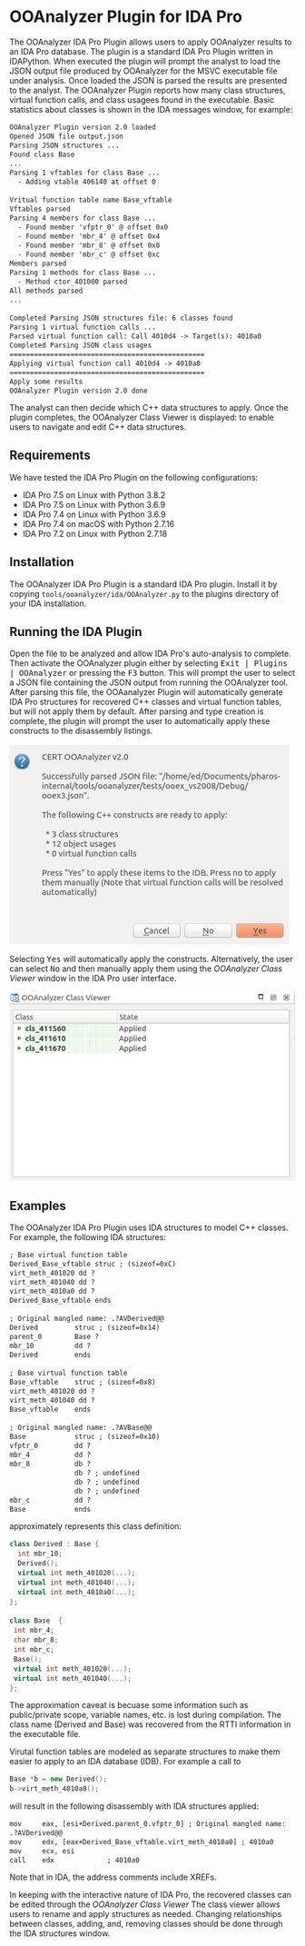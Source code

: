 # OOAnalyzer Plugin for IDA Pro

The OOAnalyzer IDA Pro Plugin allows users to apply OOAnalyzer results
to an IDA Pro database. The plugin is a standard IDA Pro Plugin
written in IDAPython. When executed the plugin will prompt the analyst
to load the JSON output file produced by OOAnalyzer for the MSVC
executable file under analysis. Once loaded the JSON is parsed the
results are presented to the analyst. The OOAnalyzer Plugin reports
how many class structures, virtual function calls, and class usagees
found in the executable. Basic statistics about classes is shown in
the IDA messages window, for example:

    OOAnalyzer Plugin version 2.0 loaded
    Opened JSON file output.json
    Parsing JSON structures ...
    Found class Base
    ...
    Parsing 1 vftables for class Base ...
      - Adding vtable 406140 at offset 0

    Vritual function table name Base_vftable
    Vftables parsed
    Parsing 4 members for class Base ...
      - Found member 'vfptr_0' @ offset 0x0
      - Found member 'mbr_4' @ offset 0x4
      - Found member 'mbr_8' @ offset 0x8
      - Found member 'mbr_c' @ offset 0xc
    Members parsed
    Parsing 1 methods for class Base ...
      - Method ctor_401000 parsed
    All methods parsed
    ...

    Completed Parsing JSON structures file: 6 classes found
    Parsing 1 virtual function calls ...
    Parsed virtual function call: Call 4010d4 -> Target(s): 4010a0
    Completed Parsing JSON class usages
    ================================================
    Applying virtual function call 4010d4 -> 4010a0
    ================================================
    Apply some results
    OOAnalyzer Plugin version 2.0 done

The analyst can then decide which C++ data structures to apply. Once
the plugin completes, the OOAnalyzer Class Viewer is displayed: to
enable users to navigate and edit C++ data structures.

## Requirements

We have tested the IDA Pro Plugin on the following configurations:

* IDA Pro 7.5 on Linux with Python 3.8.2
* IDA Pro 7.5 on Linux with Python 3.6.9
* IDA Pro 7.4 on Linux with Python 3.6.9
* IDA Pro 7.4 on macOS with Python 2.7.16
* IDA Pro 7.2 on Linux with Python 2.7.18

## Installation

The OOAnalyzer IDA Pro Plugin is a standard IDA Pro plugin. Install it
by copying `tools/ooanalyzer/ida/OOAnalyzer.py` to the plugins
directory of your IDA installation.

## Running the IDA Plugin

Open the file to be analyzed and allow IDA Pro's auto-analysis to
complete.  Then activate the OOAnalyzer plugin either by selecting
<kbd>Exit | Plugins | OOAnalyzer</kbd> or pressing the <kbd>F3</kbd>
button.  This will prompt the user to select a JSON file containing
the JSON output from running the OOAnalyzer tool.  After parsing this
file, the OOAanalyzer Plugin will automatically generate IDA Pro
structures for recovered C++ classes and virtual function tables, but
will not apply them by default. After parsing and type creation is
complete, the plugin will prompt the user to automatically apply these
constructs to the disassembly listings.

![dialog box](doc/apply.png)

Selecting <kbd>Yes</kbd> will automatically apply the
constructs. Alternatively, the user can select <kbd>No</kbd> and then
manually apply them using the _OOAnalyzer Class Viewer_ window in the
IDA Pro user interface.

![class viewer](doc/viewer.png)

## Examples

The OOAnalyzer IDA Pro Plugin uses IDA structures to model C++
classes. For example, the following IDA structures:

    ; Base virtual function table
    Derived_Base_vftable struc ; (sizeof=0xC)
    virt_meth_401020 dd ?
    virt_meth_401040 dd ?
    virt_meth_4010a0 dd ?
    Derived_Base_vftable ends

    ; Original mangled name: .?AVDerived@@
    Derived         struc ; (sizeof=0x14)
    parent_0        Base ?
    mbr_10          dd ?
    Derived         ends

    ; Base virtual function table
    Base_vftable    struc ; (sizeof=0x8)
    virt_meth_401020 dd ?
    virt_meth_401040 dd ?
    Base_vftable    ends

    ; Original mangled name: .?AVBase@@
    Base            struc ; (sizeof=0x10)
    vfptr_0         dd ?
    mbr_4           dd ?
    mbr_8           db ?
                    db ? ; undefined
                    db ? ; undefined
                    db ? ; undefined
    mbr_c           dd ?
    Base            ends

approximately represents this class definition:

``` c++
class Derived : Base {
  int mbr_10;
  Derived();
  virtual int meth_401020(...);
  virtual int meth_401040(...);
  virtual int meth_4010a0(...);
};

class Base  {
 int mbr_4;
 char mbr_8;
 int mbr_c;
 Base();
 virtual int meth_401020(...);
 virtual int meth_401040(...);
};
```

The approximation caveat is becuase some information such as
public/private scope, variable names, etc. is lost during
compilation. The class name (Derived and Base) was recovered from the
RTTI information in the executable file.

Virutal function tables are modeled as separate structures to make
them easier to apply to an IDA database (IDB). For example a call to

``` c++
Base *b = new Derived();
b->virt_meth_4010a0();
```

will result in the following disassembly with IDA structures applied:

```
mov     eax, [esi+Derived.parent_0.vfptr_0] ; Original mangled name: .?AVDerived@@
mov     edx, [eax+Derived_Base_vftable.virt_meth_4010a0] ; 4010a0
mov     ecx, esi
call    edx             ; 4010a0
```

Note that in IDA, the address comments include XREFs.

In keeping with the interactive nature of IDA Pro, the recovered
classes can be edited through the _OOAnalyzer Class Viewer_ The
class viewer allows users to rename and apply structures as
needed. Changing relationships between classes, adding, and, removing
classes should be done through the IDA structures window.
